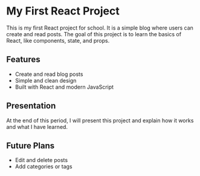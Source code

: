 # My First React Project  

This is my first React project for school. It is a simple blog where users can create and read posts. The goal of this project is to learn the basics of React, like components, state, and props.  

## Features  
- Create and read blog posts  
- Simple and clean design  
- Built with React and modern JavaScript  

## Presentation  
At the end of this period, I will present this project and explain how it works and what I have learned.  

## Future Plans  
- Edit and delete posts  
- Add categories or tags
